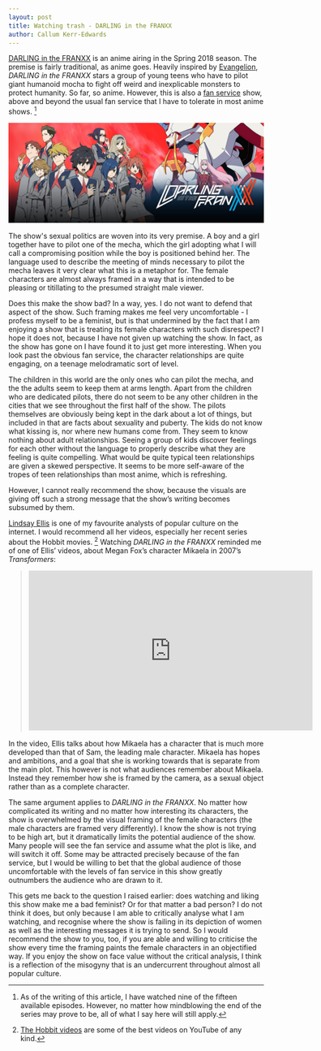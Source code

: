 ```yaml
---
layout: post
title: Watching trash - DARLING in the FRANXX
author: Callum Kerr-Edwards
---
```


[DARLING in the FRANXX](https://en.wikipedia.org/wiki/Darling_in_the_Franxx) is an anime airing in the Spring 2018 season. The premise is fairly traditional, as anime goes. Heavily inspired by [Evangelion](https://en.wikipedia.org/wiki/Neon_Genesis_Evangelion), _DARLING in the FRANXX_ stars a group of young teens who have to pilot giant humanoid mocha to fight off weird and inexplicable monsters to protect humanity. So far, so anime. However, this is also a [fan service](https://en.wikipedia.org/wiki/Fan_service) show, above and beyond the usual fan service that I have to tolerate in most anime shows. [^1]

![DARLING IN THE FRANXX](/images/franxx.jpg)

The show's sexual politics are woven into its very premise. A boy and a girl together have to pilot one of the mecha, which the girl adopting what I will call a compromising position while the boy is positioned behind her. The language used to describe the meeting of minds necessary to pilot the mecha leaves it very clear what this is a metaphor for. The female characters are almost always framed in a way that is intended to be pleasing or titillating to the presumed straight male viewer. 

Does this make the show bad? In a way, yes. I do not want to defend that aspect of the show. Such framing makes me feel very uncomfortable - I profess myself to be a feminist, but is that undermined by the fact that I am enjoying a show that is treating its female characters with such disrespect? I hope it does not, because I have not given up watching the show. In fact, as the show has gone on I have found it to just get more interesting. When you look past the obvious fan service, the character relationships are quite engaging, on a teenage melodramatic sort of level.

The children in this world are the only ones who can pilot the mecha, and the the adults seem to keep them at arms length. Apart from the children who are dedicated pilots, there do not seem to be any other children in the cities that we see throughout the first half of the show. The pilots themselves are  obviously being kept in the dark about a lot of things, but included in that are facts about sexuality and puberty. The kids do not know what kissing is, nor where new humans come from. They seem to know nothing about adult relationships. Seeing a group of kids discover feelings for each other without the language to properly describe what they are feeling is quite compelling. What would be quite typical teen relationships are given a skewed perspective. It seems to be more self-aware of the tropes of teen relationships than most anime, which is refreshing. 

However, I cannot really recommend the show, because the visuals are giving off such a strong message that the show’s writing becomes subsumed by them.

[Lindsay Ellis](https://www.youtube.com/channel/UCG1h-Wqjtwz7uUANw6gazRw) is one of my favourite analysts of popular culture on the internet. I would recommend all her videos, especially her recent series about the Hobbit movies. [^2] Watching _DARLING in the FRANXX_ reminded me of one of Ellis’ videos, about Megan Fox’s character Mikaela in 2007’s _Transformers_:

> <div class="video-container"><iframe width="560" height="315" src="https://www.youtube-nocookie.com/embed/tKyrUMUervU?rel=0" frameborder="0"></iframe></div>

In the video, Ellis talks about how Mikaela has a character that is much more developed than that of Sam, the leading male character. Mikaela has hopes and ambitions, and a goal that she is working towards that is separate from the main plot. This however is not what audiences remember about Mikaela. Instead they remember how she is framed by the camera, as a sexual object rather than as a complete character.

The same argument applies to _DARLING in the FRANXX_. No matter how complicated its writing and no matter how interesting its characters, the show is overwhelmed by the visual framing of the female characters (the male characters are framed very differently). I know the show is not trying to be high art, but it dramatically limits the potential audience of the show. Many people will see the fan service and assume what the plot is like, and will switch it off. Some may be attracted precisely because of the fan service, but I would be willing to bet that the global audience of those uncomfortable with the levels of fan service in this show greatly outnumbers the audience who are drawn to it.

This gets me back to the question I raised earlier: does watching and liking this show make me a bad feminist? Or for that matter a bad person? I do not think it does, but only because I am able to critically analyse what I am watching, and recognise where the show is failing in its depiction of women as well as the interesting messages it is trying to send. So I would recommend the show to you, too, if you are able and willing to criticise the show every time the framing paints the female characters in an objectified way. If you enjoy the show on face value without the critical analysis, I think is a reflection of the misogyny that is an undercurrent throughout almost all popular culture.


[^1]: As of the writing of this article, I have watched nine of the fifteen available episodes. However, no matter how mindblowing the end of the series may prove to be, all of what I say here will still apply.
[^2]: [The Hobbit videos](https://www.youtube.com/watch?v=uTRUQ-RKfUs) are some of the best videos on YouTube of any kind.
